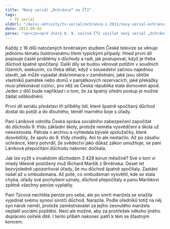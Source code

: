 ```yaml
---
title: "Nový seriál „Ochránce“ na ČT2"
tags:
  - TV seriál
oldUrl: "/dalsi-aktivity/tv-serial/ochrance-i-2011/novy-serial-ochrance-na-ct2-1/"
date: 2011-09-02
perex: "<p></p><p>V úterý 6. 9. začíná ČT2 vysílat nový seriál „Ochránce“. Vždy v úterý v 17:20 nebo v repríze ve středu v 9:35 hod se diváci budou setkávat s příběhy lidí, kteří se dostali do potíží s úřady, a když už nevěděli kudy kam, obrátili se na ombudsmana. Často se jedná o situace a problémy, do nichž se může dostat prakticky kdokoli. Ombudsman proto nejen komentuje konkrétní případy, ale v každém díle přináší i rady, jak by měli lidé v podobných situacích postupovat, jaká jsou jejich práva, na koho se při řešení problémů obracet, co mají po úřadech chtít.</p>"
---
```


<!-- imported from the old website -->

<p>Každý z 16 dílů natočených brněnským studiem České televize se věnuje jednomu tématu ilustrovanému třemi typickými případy. Hned první díl popisuje časté problémy s důchody a radí, jak postupovat, když je třeba důchod špatně spočítaný. Další díly se budou věnovat potížím v soudních řízeních, exekucím, co třeba dělat, když v sousedství začnou najednou stavět, jak může vypadat diskriminace v zaměstnání, jaké jsou obtíže vlastníků památek nebo domů v památkových rezervacích, jaké překážky musí překonávat cizinci, pro něž se Česká republika stala domovem apod. Jeden z dílů bude například i o tom, že za špatný úřední postup je možné žádat odškodnění.</p><p>První díl seriálu představí tři příběhy lidí, které špatně spočítaný důchod dostal do potíží a do dlouhého, téměř marného boje s úřady. </p><p>Paní Láníkové odmítla Česká správa sociálního zabezpečení započítat do důchodu 9. třídu základní školy, protože neměla vysvědčení a škola už neexistovala. Pátrala v archivu a vyhledala bývalé spolužačky, které dosvědčily, že spolu do 9. třídy chodily. Ani to ale nestačilo. Až po zásahu ochránce, který potvrdil, že svědectví jako důkaz zákon umožňuje, se paní Láníková přepočítání důchodu nakonec dočkala.</p><p>Jak lze vyžít s invalidním důchodem 3 428 korun měsíčně? Své o tom ví mladý tělesně postižený muž Richard Maršík z Brněnska. Deset let bezvýsledně upozorňoval úřady, že mu důchod špatně spočítaly. Zastání našel až u ombudsmana. Až poté, co ombudsman vysvětlil, kde se stala chyba, úřady své pochybení uznaly, důchod přepočítaly a panu Maršíkovi zpětně všechny peníze vyplatily.</p><p>Paní Týcová nechtěla peníze pro sebe, ale po smrti manžela se snažila vyjednat svému synovi sirotčí důchod. Narazila. Podle úředníků totiž na něj syn nárok neměl, protože zaměstnavatel za jejího zesnulého manžela neplatil sociální pojištění. Není ale možné, aby za prohřešek někoho jiného doplácelo osiřelé dítě. I tento příběh nakonec patří k těm se šťastným koncem.</p>

